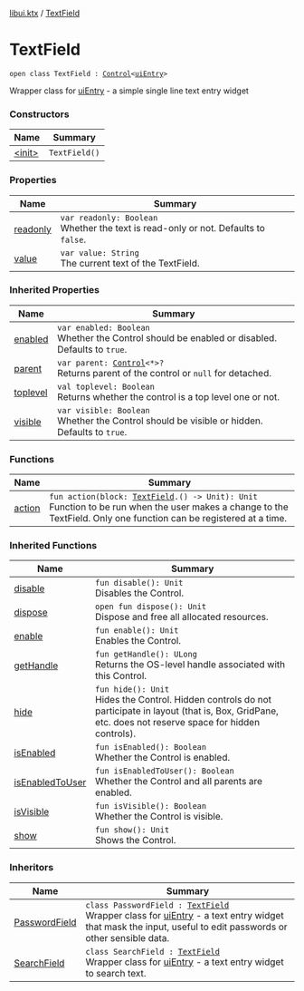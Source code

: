 [libui.ktx](../index.md) / [TextField](./index.md)

# TextField

`open class TextField : `[`Control`](../-control/index.md)`<`[`uiEntry`](../../libui/ui-entry.md)`>`

Wrapper class for [uiEntry](../../libui/ui-entry.md) - a simple single line text entry widget

### Constructors

| Name | Summary |
|---|---|
| [&lt;init&gt;](-init-.md) | `TextField()` |

### Properties

| Name | Summary |
|---|---|
| [readonly](readonly.md) | `var readonly: Boolean`<br>Whether the text is read-only or not. Defaults to `false`. |
| [value](value.md) | `var value: String`<br>The current text of the TextField. |

### Inherited Properties

| Name | Summary |
|---|---|
| [enabled](../-control/enabled.md) | `var enabled: Boolean`<br>Whether the Control should be enabled or disabled. Defaults to `true`. |
| [parent](../-control/parent.md) | `var parent: `[`Control`](../-control/index.md)`<*>?`<br>Returns parent of the control or `null` for detached. |
| [toplevel](../-control/toplevel.md) | `val toplevel: Boolean`<br>Returns whether the control is a top level one or not. |
| [visible](../-control/visible.md) | `var visible: Boolean`<br>Whether the Control should be visible or hidden. Defaults to `true`. |

### Functions

| Name | Summary |
|---|---|
| [action](action.md) | `fun action(block: `[`TextField`](./index.md)`.() -> Unit): Unit`<br>Function to be run when the user makes a change to the TextField. Only one function can be registered at a time. |

### Inherited Functions

| Name | Summary |
|---|---|
| [disable](../-control/disable.md) | `fun disable(): Unit`<br>Disables the Control. |
| [dispose](../-control/dispose.md) | `open fun dispose(): Unit`<br>Dispose and free all allocated resources. |
| [enable](../-control/enable.md) | `fun enable(): Unit`<br>Enables the Control. |
| [getHandle](../-control/get-handle.md) | `fun getHandle(): ULong`<br>Returns the OS-level handle associated with this Control. |
| [hide](../-control/hide.md) | `fun hide(): Unit`<br>Hides the Control. Hidden controls do not participate in layout (that is, Box, GridPane, etc. does not reserve space for hidden controls). |
| [isEnabled](../-control/is-enabled.md) | `fun isEnabled(): Boolean`<br>Whether the Control is enabled. |
| [isEnabledToUser](../-control/is-enabled-to-user.md) | `fun isEnabledToUser(): Boolean`<br>Whether the Control and all parents are enabled. |
| [isVisible](../-control/is-visible.md) | `fun isVisible(): Boolean`<br>Whether the Control is visible. |
| [show](../-control/show.md) | `fun show(): Unit`<br>Shows the Control. |

### Inheritors

| Name | Summary |
|---|---|
| [PasswordField](../-password-field/index.md) | `class PasswordField : `[`TextField`](./index.md)<br>Wrapper class for [uiEntry](../../libui/ui-entry.md) - a text entry widget that mask the input, useful to edit passwords or other sensible data. |
| [SearchField](../-search-field/index.md) | `class SearchField : `[`TextField`](./index.md)<br>Wrapper class for [uiEntry](../../libui/ui-entry.md) - a text entry widget to search text. |
